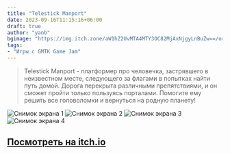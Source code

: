 ```yaml
---
title: "Telestick Manport"
date: 2023-09-16T11:15:16+06:00
draft: true
author: "yanb"
bgimage: "https://img.itch.zone/aW1hZ2UvMTA4MTY3OC82MjAxNjgyLnBuZw==/original/0ptNoa.png"
tags:
- "Игры с GMTK Game Jam"
---
```


> Telestick Manport - платформер про человечка, застрявшего в неизвестном месте, следующего за флагами в попытках найти путь домой. Дорога перекрыта различными препятствиями, и он сможет пройти только пользуясь порталами. Помогите ему решить все головоломки и вернуться на родную планету!

![Снимок экрана 1](https://img.itch.zone/aW1hZ2UvMTA4MTY3OC82MjAxNjgyLnBuZw==/original/0ptNoa.png)
![Снимок экрана 2](https://img.itch.zone/aW1hZ2UvMTA4MTY3OC82MjAxNjg1LnBuZw==/original/zySY%2Fr.png)
![Снимок экрана 3](https://img.itch.zone/aW1hZ2UvMTA4MTY3OC82MjAxNjg2LnBuZw==/original/y1cAej.png)
![Снимок экрана 4](https://img.itch.zone/aW1hZ2UvMTA4MTY3OC82MjAxNjg0LnBuZw==/original/KWVkql.png)

## [Посмотреть на itch.io](https://yanb.itch.io/telestick-manport)